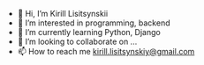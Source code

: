 - 👋 Hi, I’m Kirill Lisitsynskii
- 👀 I’m interested in programming, backend
- 🌱 I’m currently learning Python, Django
- 💞️ I’m looking to collaborate on ...
- 📫 How to reach me kirill.lisitsynskiy@gmail.com

<!---
cnlis/cnlis is a ✨ special ✨ repository because its `README.md` (this file) appears on your GitHub profile.
You can click the Preview link to take a look at your changes.
--->
